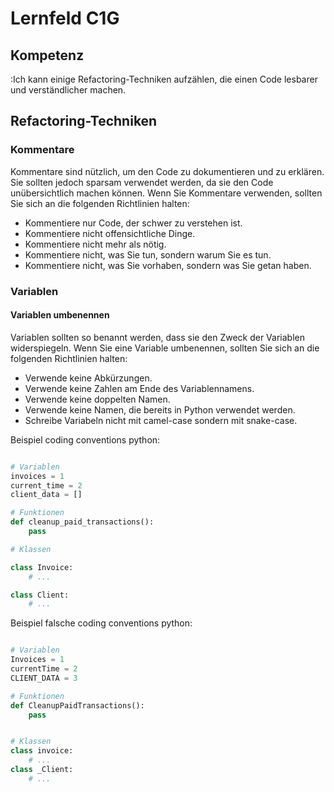 # Lernfeld C1G

## Kompetenz
:Ich kann einige Refactoring-Techniken aufzählen, die einen Code lesbarer und verständlicher machen.

## Refactoring-Techniken

### Kommentare
Kommentare sind nützlich, um den Code zu dokumentieren und zu erklären. Sie sollten jedoch sparsam verwendet werden, da sie den Code unübersichtlich machen können. Wenn Sie Kommentare verwenden, sollten Sie sich an die folgenden Richtlinien halten:

- Kommentiere nur Code, der schwer zu verstehen ist.
- Kommentiere nicht offensichtliche Dinge.
- Kommentiere nicht mehr als nötig.
- Kommentiere nicht, was Sie tun, sondern warum Sie es tun.
- Kommentiere nicht, was Sie vorhaben, sondern was Sie getan haben.

### Variablen

#### Variablen umbenennen
Variablen sollten so benannt werden, dass sie den Zweck der Variablen widerspiegeln. Wenn Sie eine Variable umbenennen, sollten Sie sich an die folgenden Richtlinien halten:

- Verwende keine Abkürzungen.
- Verwende keine Zahlen am Ende des Variablennamens.
- Verwende keine doppelten Namen.
- Verwende keine Namen, die bereits in Python verwendet werden.
- Schreibe Variabeln nicht mit camel-case sondern mit snake-case.

Beispiel coding conventions python:
```python

# Variablen
invoices = 1
current_time = 2
client_data = []

# Funktionen
def cleanup_paid_transactions():
    pass

# Klassen

class Invoice:
    # ...

class Client: 
    # ...

```

Beispiel falsche coding conventions python:
```python

# Variablen
Invoices = 1
currentTime = 2
CLIENT_DATA = 3

# Funktionen
def CleanupPaidTransactions():
    pass


# Klassen
class invoice:
    # ...
class _Client:
    # ...
```